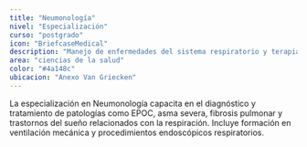 ```yaml
---
title: "Neumonología"
nivel: "Especialización"
curso: "postgrado"
icon: "BriefcaseMedical"
description: "Manejo de enfermedades del sistema respiratorio y terapia intensiva respiratoria."
area: "ciencias de la salud"
color: "#4a148c"
ubicacion: "Anexo Van Griecken"
---
```


La especialización en Neumonología capacita en el diagnóstico y tratamiento de patologías como EPOC, asma severa, fibrosis pulmonar y trastornos del sueño relacionados con la respiración. Incluye formación en ventilación mecánica y procedimientos endoscópicos respiratorios.